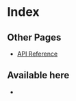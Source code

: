 # Index
## Other Pages
- [API Reference](https://c4lopsitta.github.io/cat-docs)

## Available here
- [](Database-Structure.md)

